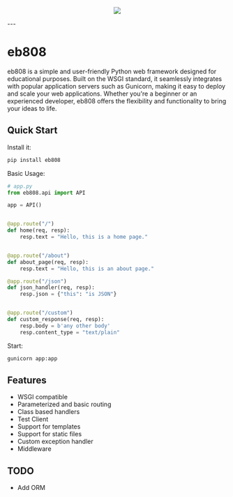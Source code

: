 <p align="center">
<img src="https://user-images.githubusercontent.com/91502105/212605309-5b8c4af8-4767-4aac-a8f0-5ee98791e58b.png?raw=True">
</p>
---

# eb808

eb808 is a simple and user-friendly Python web framework designed for educational purposes. Built on the WSGI standard, it seamlessly integrates with popular application servers such as Gunicorn, making it easy to deploy and scale your web applications. Whether you're a beginner or an experienced developer, eb808 offers the flexibility and functionality to bring your ideas to life.

## Quick Start

Install it:

```bash
pip install eb808
```

Basic Usage:

```python
# app.py
from eb808.api import API

app = API()


@app.route("/")
def home(req, resp):
    resp.text = "Hello, this is a home page."


@app.route("/about")
def about_page(req, resp):
    resp.text = "Hello, this is an about page."

@app.route("/json")
def json_handler(req, resp):
    resp.json = {"this": "is JSON"}


@app.route("/custom")
def custom_response(req, resp):
    resp.body = b'any other body'
    resp.content_type = "text/plain"
```

Start:

```bash
gunicorn app:app
```

## Features

- WSGI compatible
- Parameterized and basic routing
- Class based handlers
- Test Client
- Support for templates
- Support for static files
- Custom exception handler
- Middleware

## TODO
- Add ORM
